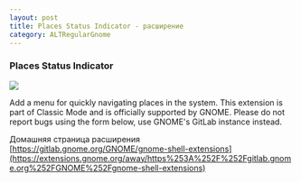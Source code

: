 ```yaml
---
layout: post
title: Places Status Indicator - расширение
category: ALTRegularGnome
---
```


### Places Status Indicator

[![](https://extensions.gnome.org/extension-data/screenshots/screenshot_8_mVLeGic.png)](https://extensions.gnome.org/extension-data/screenshots/screenshot_8_mVLeGic.png)


Add a menu for quickly navigating places in the system. This extension is part of Classic Mode and is officially supported by GNOME. Please do not report bugs using the form below, use GNOME's GitLab instance instead.

Домашняя страница расширения
[https://gitlab.gnome.org/GNOME/gnome-shell-extensions](https://extensions.gnome.org/away/https%253A%252F%252Fgitlab.gnome.org%252FGNOME%252Fgnome-shell-extensions)

